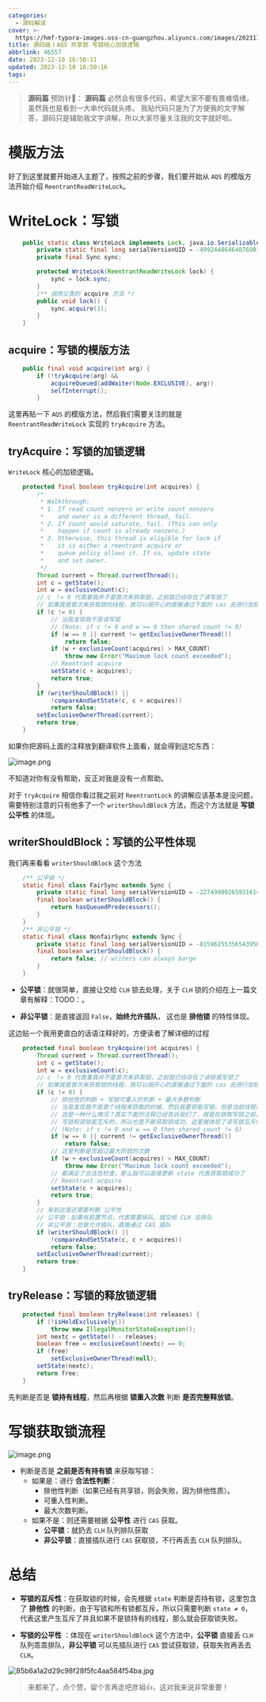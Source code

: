 ```yaml
---
categories:
  - 源码解读
cover: >-
  https://hmf-typora-images.oss-cn-guangzhou.aliyuncs.com/images/202311172154410.webp
title: 源码级丨AQS 共享锁 写锁核心加锁逻辑
abbrlink: 46557
date: 2023-12-10 16:50:11
updated: 2023-12-10 16:50:16
tags:
---
```



>**源码篇** 预防针💉：
>**源码篇** 必然会有很多代码，希望大家不要有畏难情绪，虽然我也是看到一大串代码就头疼。
>我贴代码只是为了方便我的文字解答，源码只是辅助我文字讲解，所以大家尽量关注我的文字就好啦。
# 模版方法

好了到这里就要开始进入主题了，按照之前的步骤，我们要开始从 `AQS` 的模版方法开始介绍 `ReentrantReadWriteLock`。
# WriteLock：写锁

```Java
    public static class WriteLock implements Lock, java.io.Serializable {
        private static final long serialVersionUID = -4992448646407690164L;
        private final Sync sync;

        protected WriteLock(ReentrantReadWriteLock lock) {
            sync = lock.sync;
        }
        /** 调用父类的 acquire 方法 */
        public void lock() {
            sync.acquire(1);
        }
    }
```

## acquire：写锁的模版方法

```java
    public final void acquire(int arg) {
        if (!tryAcquire(arg) &&
            acquireQueued(addWaiter(Node.EXCLUSIVE), arg))
            selfInterrupt();
        }
```

这里再贴一下 `AQS` 的模版方法，然后我们需要关注的就是 `ReentrantReadWriteLock` 实现的 `tryAcquire` 方法。
## tryAcquire：写锁的加锁逻辑

`WriteLock` 核心的加锁逻辑。

```java
    protected final boolean tryAcquire(int acquires) {
        /*
         * Walkthrough:
         * 1. If read count nonzero or write count nonzero
         *    and owner is a different thread, fail.
         * 2. If count would saturate, fail. (This can only
         *    happen if count is already nonzero.)
         * 3. Otherwise, this thread is eligible for lock if
         *    it is either a reentrant acquire or
         *    queue policy allows it. If so, update state
         *    and set owner.
         */
        Thread current = Thread.currentThread();
        int c = getState();
        int w = exclusiveCount(c);
        // c ！= 0 代表着我并不是首次来获取锁，之前就已经存在了读写锁了
        // 如果我是首次来获取锁的线程，我可以很开心的直接通过下面的 cas 去进行加锁
        if (c != 0) {
            // 当我发现我不是读写锁
            // (Note: if c != 0 and w == 0 then shared count != 0)
            if (w == 0 || current != getExclusiveOwnerThread())
                return false;
            if (w + exclusiveCount(acquires) > MAX_COUNT)
                throw new Error("Maximum lock count exceeded");
            // Reentrant acquire
            setState(c + acquires);
            return true;
        }
        if (writerShouldBlock() ||
            !compareAndSetState(c, c + acquires))
            return false;
        setExclusiveOwnerThread(current);
        return true;
    }
```

如果你把源码上面的注释放到翻译软件上面看，就会得到这坨东西：

![image.png](https://hmf-typora-images.oss-cn-guangzhou.aliyuncs.com/images/202312071720436.png)

不知道对你有没有帮助，反正对我是没有一点帮助。

对于 `tryAcquire` 相信你看过我之前对 `ReentrantLock` 的讲解应该基本是没问题，需要特别注意的只有他多了一个 `writerShouldBlock` 方法，而这个方法就是 **写锁公平性** 的体现。
## writerShouldBlock：写锁的公平性体现

我们再来看看 `writerShouldBlock` 这个方法


```java
    /** 公平锁 */
    static final class FairSync extends Sync {
        private static final long serialVersionUID = -2274990926593161451L;
        final boolean writerShouldBlock() {
            return hasQueuedPredecessors();
        }
    }
    /** 非公平锁 */
    static final class NonfairSync extends Sync {
        private static final long serialVersionUID = -8159625535654395037L;
        final boolean writerShouldBlock() {
            return false; // writers can always barge
        }
    }
```

- **公平锁**：就很简单，直接让交给 `CLH` 锁去处理，关于 `CLH` 锁的介绍在上一篇文章有解释：TODO：。

- **非公平锁**：是直接返回 `False`，**始终允许插队**， 这也是 **排他锁** 的特性体现。


这边贴一个我用更直白的话语注释好的，方便读者了解详细的过程

```java
    protected final boolean tryAcquire(int acquires) {
        Thread current = Thread.currentThread();
        int c = getState();
        int w = exclusiveCount(c);
        // c ！= 0 代表着我并不是首次来获取锁，之前就已经存在了读锁或写锁了
        // 如果我是首次来获取锁的线程，我可以很开心的直接通过下面的 cas 去进行加锁
        if (c != 0) {
            // 排他性的判断 + 写锁可重入的判断 + 最大多数判断
            // 当我发现我不是首个线程来获取的时候，然后我要获取写锁，但是当前线程并不是写锁持有线程
            // 这是一种什么情况？其实下面的注释已经告诉我们了，就是在获取写锁之前，全是持有读锁。
            // 写锁和读锁是互斥的，所以也是不能获取锁成功，这里就体现了读写锁互斥性的一个特点
            // (Note: if c != 0 and w == 0 then shared count != 0)
            if (w == 0 || current != getExclusiveOwnerThread())
                return false;
            // 这里判断是否超过最大的锁的次数
            if (w + exclusiveCount(acquires) > MAX_COUNT)
                throw new Error("Maximum lock count exceeded");
            // 都满足了合法性检查，那么就可以直接更新 state 代表获取锁成功了
            // Reentrant acquire
            setState(c + acquires);
            return true;
        }
        // 来到这里还需要判断 公平性
        // 公平锁：如果有前置节点，代表需要排队，就交给 CLH 去排队
        // 非公平锁：总是允许插队，直接通过 CAS 插队
        if (writerShouldBlock() ||
            !compareAndSetState(c, c + acquires))
            return false;
        setExclusiveOwnerThread(current);
        return true;
    }
```

## tryRelease：写锁的释放锁逻辑

```java
    protected final boolean tryRelease(int releases) {
        if (!isHeldExclusively())
            throw new IllegalMonitorStateException();
        int nextc = getState() - releases;
        boolean free = exclusiveCount(nextc) == 0;
        if (free)
            setExclusiveOwnerThread(null);
        setState(nextc);
        return free;
    }
```

先判断是否是 **锁持有线程**，然后再根据 **锁重入次数** 判断 **是否完整释放锁**。

# 写锁获取锁流程


![image.png](https://hmf-typora-images.oss-cn-guangzhou.aliyuncs.com/images/202312111922170.png)



- 判断是否是 **之前是否有持有锁** 来获取写锁：
    - 如果是：进行 **合法性判断**：
        - 排他性判断（如果已经有共享锁，则会失败，因为排他性质）。
        - 可重入性判断。
        - 最大次数判断。
    - 如果不是：则还需要根据 **公平性** 进行 `CAS` 获取。
        - **公平锁**：就扔去 `CLH` 队列排队获取
        - **非公平锁**：直接插队进行 `CAS` 获取锁，不行再丢去 `CLH` 队列排队。

# 总结


- **写锁的互斥性**：在获取锁的时候，会先根据 `state` 判断是否持有锁，这里包含了 **排他性** 的判断，由于写锁和所有锁都互斥，所以只需要判断 `state ≠ 0`，代表这里产生互斥了并且如果不是锁持有的线程，那么就会获取锁失败。

- **写锁的公平性** ：体现在 `writerShouldBlock` 这个方法中，**公平锁** 直接丢 `CLH` 队列乖乖排队，**非公平锁** 可以先插队进行 `CAS` 尝试获取锁，获取失败再丢去 `CLH`。


![85b6a1a2d29c98f28f5fc4aa584f54ba.jpg](https://hmf-typora-images.oss-cn-guangzhou.aliyuncs.com/images/202312112241047.jpg)

> 来都来了，点个赞，留个言再走吧彦祖👍，这对我来说非常重要！